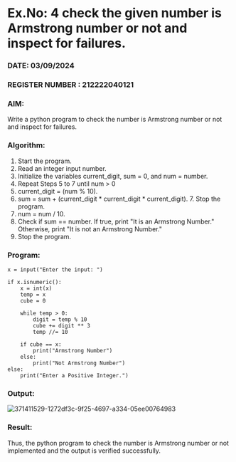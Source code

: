 # Ex.No: 4 check the given number is Armstrong number or not and inspect for failures.
### DATE: 03/09/2024                                                                      
### REGISTER NUMBER : 212222040121
### AIM: 
Write a python program to check the number is Armstrong number or not and inspect for failures.

### Algorithm:
1.  Start the program.
2.	Read an integer input number.
3.	Initialize the variables current_digit, sum = 0, and num = number.
4.	Repeat Steps 5 to 7 until num > 0
5.	current_digit = (num % 10).
6.	sum = sum + (current_digit * current_digit * current_digit). 7. Stop the program.
7.	num = num / 10.
8.	Check if sum == number. If true, print "It is an Armstrong Number." Otherwise, print "It is not an Armstrong Number."
9.	Stop the program.

### Program:
```
x = input("Enter the input: ")

if x.isnumeric():
    x = int(x)
    temp = x
    cube = 0

    while temp > 0:
        digit = temp % 10
        cube += digit ** 3
        temp //= 10

    if cube == x:
        print("Armstrong Number")
    else:
        print("Not Armstrong Number")
else:
    print("Enter a Positive Integer.")

```

### Output:

![371411529-1272df3c-9f25-4697-a334-05ee00764983](https://github.com/user-attachments/assets/4255fbfd-66f4-437c-a6a6-c6a942e10d54)

### Result:
Thus, the python program to check the number is Armstrong number or not implemented and the output is verified successfully.
